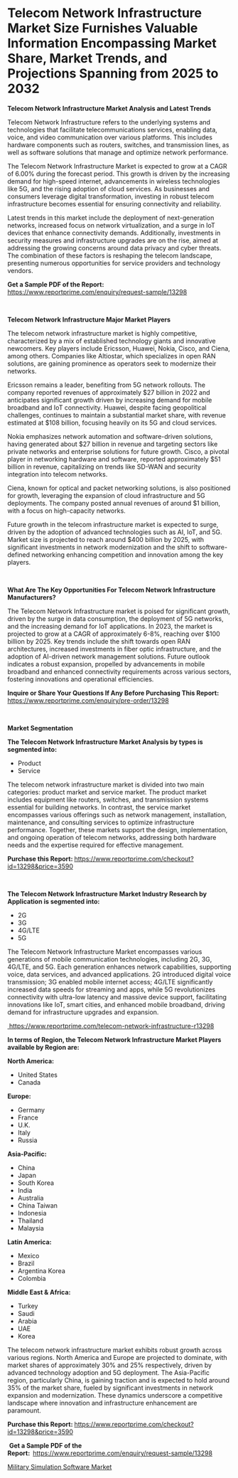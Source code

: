 <p><h1>Telecom Network Infrastructure Market Size Furnishes Valuable Information Encompassing Market Share, Market Trends, and Projections Spanning from 2025 to 2032</h1></p><p><strong>Telecom Network Infrastructure Market Analysis and Latest Trends</strong></p>
<p><p>Telecom Network Infrastructure refers to the underlying systems and technologies that facilitate telecommunications services, enabling data, voice, and video communication over various platforms. This includes hardware components such as routers, switches, and transmission lines, as well as software solutions that manage and optimize network performance.</p><p>The Telecom Network Infrastructure Market is expected to grow at a CAGR of 6.00% during the forecast period. This growth is driven by the increasing demand for high-speed internet, advancements in wireless technologies like 5G, and the rising adoption of cloud services. As businesses and consumers leverage digital transformation, investing in robust telecom infrastructure becomes essential for ensuring connectivity and reliability.</p><p>Latest trends in this market include the deployment of next-generation networks, increased focus on network virtualization, and a surge in IoT devices that enhance connectivity demands. Additionally, investments in security measures and infrastructure upgrades are on the rise, aimed at addressing the growing concerns around data privacy and cyber threats. The combination of these factors is reshaping the telecom landscape, presenting numerous opportunities for service providers and technology vendors.</p></p>
<p><strong>Get a Sample PDF of the Report:&nbsp;</strong> <a href="https://www.reportprime.com/enquiry/request-sample/13298?utm_campaign=2445&utm_medium=2&utm_source=Github&utm_content=ia&utm_term=20032025&utm_id=telecom-network-infrastructure">https://www.reportprime.com/enquiry/request-sample/13298</a></p>
<p>&nbsp;</p>
<p><strong>Telecom Network Infrastructure Major Market Players</strong></p>
<p><p>The telecom network infrastructure market is highly competitive, characterized by a mix of established technology giants and innovative newcomers. Key players include Ericsson, Huawei, Nokia, Cisco, and Ciena, among others. Companies like Altiostar, which specializes in open RAN solutions, are gaining prominence as operators seek to modernize their networks.</p><p>Ericsson remains a leader, benefiting from 5G network rollouts. The company reported revenues of approximately $27 billion in 2022 and anticipates significant growth driven by increasing demand for mobile broadband and IoT connectivity. Huawei, despite facing geopolitical challenges, continues to maintain a substantial market share, with revenue estimated at $108 billion, focusing heavily on its 5G and cloud services.</p><p>Nokia emphasizes network automation and software-driven solutions, having generated about $27 billion in revenue and targeting sectors like private networks and enterprise solutions for future growth. Cisco, a pivotal player in networking hardware and software, reported approximately $51 billion in revenue, capitalizing on trends like SD-WAN and security integration into telecom networks.</p><p>Ciena, known for optical and packet networking solutions, is also positioned for growth, leveraging the expansion of cloud infrastructure and 5G deployments. The company posted annual revenues of around $1 billion, with a focus on high-capacity networks.</p><p>Future growth in the telecom infrastructure market is expected to surge, driven by the adoption of advanced technologies such as AI, IoT, and 5G. Market size is projected to reach around $400 billion by 2025, with significant investments in network modernization and the shift to software-defined networking enhancing competition and innovation among the key players.</p></p>
<p>&nbsp;</p>
<p><strong>What Are The Key Opportunities For Telecom Network Infrastructure Manufacturers?</strong></p>
<p><p>The Telecom Network Infrastructure market is poised for significant growth, driven by the surge in data consumption, the deployment of 5G networks, and the increasing demand for IoT applications. In 2023, the market is projected to grow at a CAGR of approximately 6-8%, reaching over $100 billion by 2025. Key trends include the shift towards open RAN architectures, increased investments in fiber optic infrastructure, and the adoption of AI-driven network management solutions. Future outlook indicates a robust expansion, propelled by advancements in mobile broadband and enhanced connectivity requirements across various sectors, fostering innovations and operational efficiencies.</p></p>
<p><strong>Inquire or Share Your Questions If Any Before Purchasing This Report:</strong> <a href="https://www.reportprime.com/enquiry/pre-order/13298?utm_campaign=2445&utm_medium=2&utm_source=Github&utm_content=ia&utm_term=20032025&utm_id=telecom-network-infrastructure">https://www.reportprime.com/enquiry/pre-order/13298</a></p>
<p>&nbsp;</p>
<p><strong>Market Segmentation</strong></p>
<p><strong>The Telecom Network Infrastructure Market Analysis by types is segmented into:</strong></p>
<p><ul><li>Product</li><li>Service</li></ul></p>
<p><p>The telecom network infrastructure market is divided into two main categories: product market and service market. The product market includes equipment like routers, switches, and transmission systems essential for building networks. In contrast, the service market encompasses various offerings such as network management, installation, maintenance, and consulting services to optimize infrastructure performance. Together, these markets support the design, implementation, and ongoing operation of telecom networks, addressing both hardware needs and the expertise required for effective management.</p></p>
<p><strong>Purchase this Report:&nbsp;</strong><a href="https://www.reportprime.com/checkout?id=13298&price=3590&utm_campaign=2445&utm_medium=2&utm_source=Github&utm_content=ia&utm_term=20032025&utm_id=telecom-network-infrastructure">https://www.reportprime.com/checkout?id=13298&price=3590</a></p>
<p>&nbsp;</p>
<p><strong>The Telecom Network Infrastructure Market Industry Research by Application is segmented into:</strong></p>
<p><ul><li>2G</li><li>3G</li><li>4G/LTE</li><li>5G</li></ul></p>
<p><p>The Telecom Network Infrastructure Market encompasses various generations of mobile communication technologies, including 2G, 3G, 4G/LTE, and 5G. Each generation enhances network capabilities, supporting voice, data services, and advanced applications. 2G introduced digital voice transmission; 3G enabled mobile internet access; 4G/LTE significantly increased data speeds for streaming and apps, while 5G revolutionizes connectivity with ultra-low latency and massive device support, facilitating innovations like IoT, smart cities, and enhanced mobile broadband, driving demand for infrastructure upgrades and expansion.</p></p>
<p><a href="https://www.reportprime.com/telecom-network-infrastructure-r13298?utm_campaign=2445&utm_medium=2&utm_source=Github&utm_content=ia&utm_term=20032025&utm_id=telecom-network-infrastructure">&nbsp;https://www.reportprime.com/telecom-network-infrastructure-r13298</a></p>
<p><strong>In terms of Region, the Telecom Network Infrastructure Market Players available by Region are:</strong></p>
<p>
    <p> <strong> North America: </strong>
        <ul>
            <li>United States</li>
            <li>Canada</li>
        </ul>
        </p> 
    <p> <strong> Europe: </strong>
        <ul>
            <li>Germany</li>
            <li>France</li>
            <li>U.K.</li>
            <li>Italy</li>
            <li>Russia</li>
        </ul>
        </p> 
    <p> <strong> Asia-Pacific: </strong>
        <ul>
            <li>China</li>
            <li>Japan</li>
            <li>South Korea</li>
            <li>India</li>
            <li>Australia</li>
            <li>China Taiwan</li>
            <li>Indonesia</li>
            <li>Thailand</li>
            <li>Malaysia</li>
        </ul>
        </p> 
    <p> <strong> Latin America: </strong>
        <ul>
            <li>Mexico</li>
            <li>Brazil</li>
            <li>Argentina Korea</li>
            <li>Colombia</li>
        </ul>
        </p> 
    <p> <strong> Middle East & Africa: </strong>
        <ul>
            <li>Turkey</li>
            <li>Saudi</li>
            <li>Arabia</li>
            <li>UAE</li>
            <li>Korea</li>
        </ul>
    </p>
    </p>
<p><p>The telecom network infrastructure market exhibits robust growth across various regions. North America and Europe are projected to dominate, with market shares of approximately 30% and 25% respectively, driven by advanced technology adoption and 5G deployment. The Asia-Pacific region, particularly China, is gaining traction and is expected to hold around 35% of the market share, fueled by significant investments in network expansion and modernization. These dynamics underscore a competitive landscape where innovation and infrastructure enhancement are paramount.</p></p>
<p><strong>Purchase this Report: </strong><a href="https://www.reportprime.com/checkout?id=13298&price=3590&utm_campaign=2445&utm_medium=2&utm_source=Github&utm_content=ia&utm_term=20032025&utm_id=telecom-network-infrastructure">https://www.reportprime.com/checkout?id=13298&price=3590</a></p>
<p>&nbsp;<strong>Get a Sample PDF of the Report:&nbsp;&nbsp;</strong><a href="https://www.reportprime.com/enquiry/request-sample/13298?utm_campaign=2445&utm_medium=2&utm_source=Github&utm_content=ia&utm_term=20032025&utm_id=telecom-network-infrastructure">https://www.reportprime.com/enquiry/request-sample/13298</a></p>
<p><strong></strong></p>
<p><p><a href="https://github.com/leopardmicheal7019/Market-Research-Report-List-1/blob/main/military-simulation-software-market.md?utm_campaign=2445&utm_medium=2&utm_source=Github&utm_content=ia&utm_term=20032025&utm_id=telecom-network-infrastructure">Military Simulation Software Market</a></p></p>